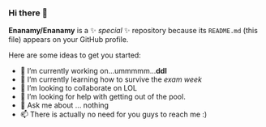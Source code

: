 ### Hi there 👋


**Enanamy/Enanamy** is a ✨ _special_ ✨ repository because its `README.md` (this file) appears on your GitHub profile.

Here are some ideas to get you started:

- 🔭 I’m currently working on...ummmmm...**ddl**
- 🌱 I’m currently learning how to survive the _exam week_
- 👯 I’m looking to collaborate on LOL
- 🤔 I’m looking for help with getting out of the pool.
- 💬 Ask me about ... nothing
- 📫 There is actually no need for you guys to reach me :) 


